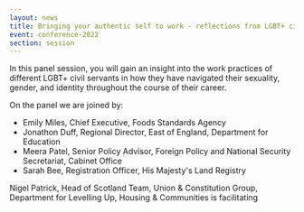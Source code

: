 ```yaml
---
layout: news
title: Bringing your authentic self to work - reflections from LGBT+ civil servants
event: conference-2022
section: session
---
```

In this panel session, you will gain an insight into the work practices of different LGBT+ civil servants in how they have navigated their sexuality, gender, and identity throughout the course of their career.

On the panel we are joined by: 

* Emily Miles, Chief Executive, Foods Standards Agency 
* J﻿onathon Duff, Regional Director, East of England, Department for Education
* M﻿eera Patel, Senior Policy Advisor, Foreign Policy and National Security Secretariat,  Cabinet Office
* S﻿arah Bee, Registration Officer, His Majesty's Land Registry

N﻿igel Patrick, Head of Scotland Team, Union & Constitution Group, Department for Levelling Up, Housing & Communities is facilitating